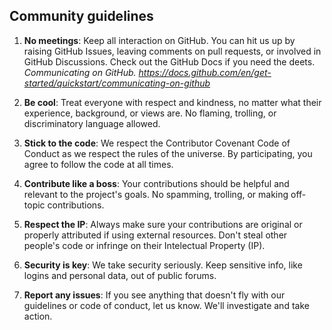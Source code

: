 ## Community guidelines

1. **No meetings**: Keep all interaction on GitHub. You can hit us up by raising GitHub Issues, leaving comments on pull requests, or involved in GitHub Discussions. Check out the GitHub Docs if you need the deets. *Communicating on GitHub. https://docs.github.com/en/get-started/quickstart/communicating-on-github*

2. **Be cool**: Treat everyone with respect and kindness, no matter what their experience, background, or views are. No flaming, trolling, or discriminatory language allowed.

3. **Stick to the code**: We respect the Contributor Covenant Code of Conduct as we respect the rules of the universe. By participating, you agree to follow the code at all times.

4. **Contribute like a boss**: Your contributions should be helpful and relevant to the project's goals. No spamming, trolling, or making off-topic contributions.

5. **Respect the IP**: Always make sure your contributions are original or properly attributed if using external resources. Don't steal other people's code or infringe on their Intelectual Property (IP).

6. **Security is key**: We take security seriously. Keep sensitive info, like logins and personal data, out of public forums.

7. **Report any issues**: If you see anything that doesn't fly with our guidelines or code of conduct, let us know. We'll investigate and take action.
